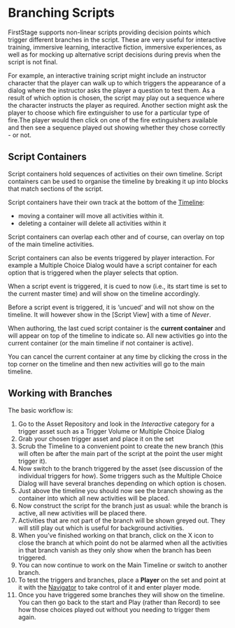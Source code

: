 # Branching Scripts

FirstStage supports non-linear scripts providing decision points which trigger different branches in the script. These are very useful for interactive training, immersive learning, interactive fiction, immersive experiences, as well as for mocking up alternative script decisions during previs when the script is not final.

For example, an interactive training script might include an instructor character that the player can walk up to which triggers the appearance of a dialog where the instructor asks the player a question to test them. As a result of which option is chosen, the script may play out a sequence where the character instructs the player as required. Another section might ask the player to choose which fire extinguisher to use for a particular type of fire.The player would then click on one of the fire extinguishers available and then see a sequence played out showing whether they chose correctly - or not.

## Script Containers <a href="#_hn6k24od7x4n" id="_hn6k24od7x4n"></a>

Script containers hold sequences of activities on their own timeline. Script containers can be used to organise the timeline by breaking it up into blocks that match sections of the script.



Script containers have their own track at the bottom of the [Timeline](../basics/working-with-time/timeline.md):

* moving a container will move all activities within it.
* deleting a container will delete all activities within it

Script containers can overlap each other and of course, can overlay on top of the main timeline activities.

Script containers can also be events triggered by player interaction. For example a Multiple Choice Dialog would have a script container for each option that is triggered when the player selects that option.

When a script event is triggered, it is cued to now (i.e., its start time is set to the current master time) and will show on the timeline accordingly.

Before a script event is triggered, it is ‘uncued’ and will not show on the timeline. It will however show in the \[Script View] with a time of _Never_.

When authoring, the last cued script container is the **current container** and will appear on top of the timeline to indicate so. All new activities go into the current container (or the main timeline if not container is active).

You can cancel the current container at any time by clicking the cross in the top corner on the timeline and then new activities will go to the main timeline.

## Working with Branches <a href="#_l5dprdaevge" id="_l5dprdaevge"></a>

The basic workflow is:

1. Go to the Asset Repository and look in the _Interactive_ category for a trigger asset such as a Trigger Volume or Multiple Choice Dialog
2. Grab your chosen trigger asset and place it on the set
3. Scrub the Timeline to a convenient point to create the new branch (this will often be after the main part of the script at the point the user might trigger it).
4. Now switch to the branch triggered by the asset (see discussion of the individual triggers for how). Some triggers such as the Multiple Choice Dialog will have several branches depending on which option is chosen.
5. Just above the timeline you should now see the branch showing as the container into which all new activities will be placed.
6. Now construct the script for the branch just as usual: while the branch is active, all new activities will be placed there.
7. Activities that are not part of the branch will be shown greyed out. They will still play out which is useful for background activities.
8. When you’ve finished working on that branch, click on the X icon to close the branch at which point do not be alarmed when all the activities in that branch vanish as they only show when the branch has been triggered.
9. You can now continue to work on the Main Timeline or switch to another branch.
10. To test the triggers and branches, place a **Player** on the set and point at it with the [Navigator](../basics/core-tools/navigator.md) to take control of it and enter player mode.
11. Once you have triggered some branches they will show on the timeline. You can then go back to the start and Play (rather than Record) to see how those choices played out without you needing to trigger them again.
